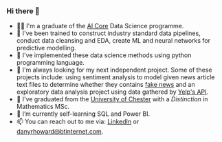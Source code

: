 ### Hi there 👋

- 👨‍🎓 I'm a graduate of the [AI Core](https://www.theaicore.com/) Data Science programme.
- 📜 I've been trained to construct industry standard data pipelines, conduct data cleansing and EDA, create ML and neural networks for predictive modelling.
- 🐍 I've implemented these data science methods using python programming language.
- 👷 I'm  always looking for my next independent project. Some of these projects include: using sentiment analysis to model given news article text files to determine whether they contains [fake news](https://github.com/DanRHoward/Fake_News_Detection_Model) and an exploratory data analysis project using data gathered by [Yelp's API](https://github.com/DanRHoward/Yelp_London_EDA_Project).
- 🏫 I've graduated from the [University of Chester](https://www1.chester.ac.uk/) with a *Distinction* in Mathematics MSc.
- 🌱 I’m currently self-learning SQL and Power BI.
- 📫 You can reach out to me via: [LinkedIn](linkedin.com/in/daniel-howard-bsc-msc-b7a88b172) or <danyrhoward@btinternet.com>.

<!--
**DanRHoward/DanRHoward** is a ✨ _special_ ✨ repository because its `README.md` (this file) appears on your GitHub profile.

Here are some ideas to get you started:

- 🔭 I’m currently working on ...
- 🌱 I’m currently learning ...
- 👯 I’m looking to collaborate on ...
- 🤔 I’m looking for help with ...
- 💬 Ask me about ...
- 📫 How to reach me: ...
- 😄 Pronouns: ...
- ⚡ Fun fact: ...
-->
